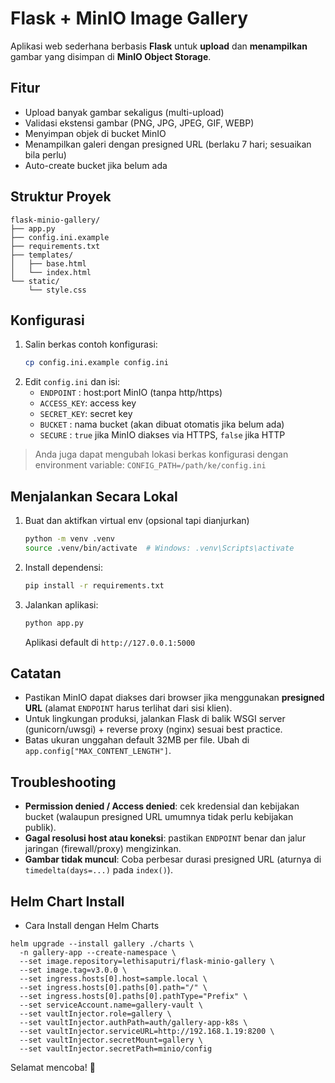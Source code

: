 # Flask + MinIO Image Gallery

Aplikasi web sederhana berbasis **Flask** untuk **upload** dan **menampilkan** gambar yang disimpan di **MinIO Object Storage**.

## Fitur
- Upload banyak gambar sekaligus (multi-upload)
- Validasi ekstensi gambar (PNG, JPG, JPEG, GIF, WEBP)
- Menyimpan objek di bucket MinIO
- Menampilkan galeri dengan presigned URL (berlaku 7 hari; sesuaikan bila perlu)
- Auto-create bucket jika belum ada

## Struktur Proyek
```
flask-minio-gallery/
├── app.py
├── config.ini.example
├── requirements.txt
├── templates/
│   ├── base.html
│   └── index.html
└── static/
    └── style.css
```

## Konfigurasi
1. Salin berkas contoh konfigurasi:
   ```bash
   cp config.ini.example config.ini
   ```
2. Edit `config.ini` dan isi:
   - `ENDPOINT`  : host:port MinIO (tanpa http/https)
   - `ACCESS_KEY`: access key
   - `SECRET_KEY`: secret key
   - `BUCKET`    : nama bucket (akan dibuat otomatis jika belum ada)
   - `SECURE`    : `true` jika MinIO diakses via HTTPS, `false` jika HTTP

> Anda juga dapat mengubah lokasi berkas konfigurasi dengan environment variable:
> `CONFIG_PATH=/path/ke/config.ini`

## Menjalankan Secara Lokal
1. Buat dan aktifkan virtual env (opsional tapi dianjurkan)
   ```bash
   python -m venv .venv
   source .venv/bin/activate  # Windows: .venv\Scripts\activate
   ```
2. Install dependensi:
   ```bash
   pip install -r requirements.txt
   ```
3. Jalankan aplikasi:
   ```bash
   python app.py
   ```
   Aplikasi default di `http://127.0.0.1:5000`

## Catatan
- Pastikan MinIO dapat diakses dari browser jika menggunakan **presigned URL** (alamat `ENDPOINT` harus terlihat dari sisi klien).
- Untuk lingkungan produksi, jalankan Flask di balik WSGI server (gunicorn/uwsgi) + reverse proxy (nginx) sesuai best practice.
- Batas ukuran unggahan default 32MB per file. Ubah di `app.config["MAX_CONTENT_LENGTH"]`.

## Troubleshooting
- **Permission denied / Access denied**: cek kredensial dan kebijakan bucket (walaupun presigned URL umumnya tidak perlu kebijakan publik).
- **Gagal resolusi host atau koneksi**: pastikan `ENDPOINT` benar dan jalur jaringan (firewall/proxy) mengizinkan.
- **Gambar tidak muncul**: Coba perbesar durasi presigned URL (aturnya di `timedelta(days=...)` pada `index()`).

## Helm Chart Install
- Cara Install dengan Helm Charts

```helm
helm upgrade --install gallery ./charts \
  -n gallery-app --create-namespace \
  --set image.repository=lethisaputri/flask-minio-gallery \
  --set image.tag=v3.0.0 \
  --set ingress.hosts[0].host=sample.local \
  --set ingress.hosts[0].paths[0].path="/" \
  --set ingress.hosts[0].paths[0].pathType="Prefix" \
  --set serviceAccount.name=gallery-vault \
  --set vaultInjector.role=gallery \
  --set vaultInjector.authPath=auth/gallery-app-k8s \
  --set vaultInjector.serviceURL=http://192.168.1.19:8200 \
  --set vaultInjector.secretMount=gallery \
  --set vaultInjector.secretPath=minio/config
```

Selamat mencoba! 🎉